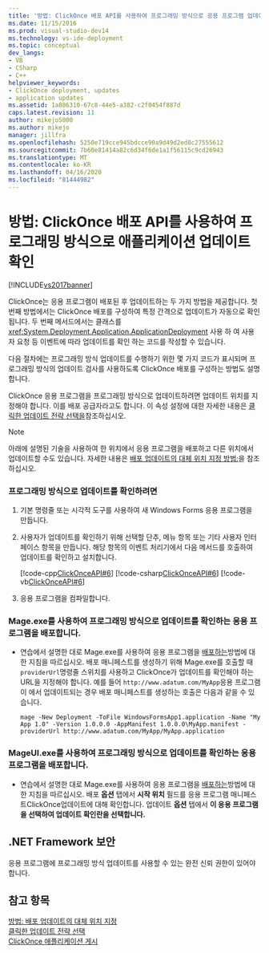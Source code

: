 ```yaml
---
title: '방법: ClickOnce 배포 API를 사용하여 프로그래밍 방식으로 응용 프로그램 업데이트 확인 | 마이크로 소프트 문서'
ms.date: 11/15/2016
ms.prod: visual-studio-dev14
ms.technology: vs-ide-deployment
ms.topic: conceptual
dev_langs:
- VB
- CSharp
- C++
helpviewer_keywords:
- ClickOnce deployment, updates
- application updates
ms.assetid: 1a886310-67c8-44e5-a382-c2f0454f887d
caps.latest.revision: 11
author: mikejo5000
ms.author: mikejo
manager: jillfra
ms.openlocfilehash: 5250e719cce945bdcce90a9d49d2ed8c27555612
ms.sourcegitcommit: 7b60e81414a82c6d34f6de1a1f56115c9cd26943
ms.translationtype: MT
ms.contentlocale: ko-KR
ms.lasthandoff: 04/16/2020
ms.locfileid: "81444982"
---
```

# <a name="how-to-check-for-application-updates-programmatically-using-the-clickonce-deployment-api"></a>방법: ClickOnce 배포 API를 사용하여 프로그래밍 방식으로 애플리케이션 업데이트 확인
[!INCLUDE[vs2017banner](../includes/vs2017banner.md)]

ClickOnce는 응용 프로그램이 배포된 후 업데이트하는 두 가지 방법을 제공합니다. 첫 번째 방법에서는 ClickOnce 배포를 구성하여 특정 간격으로 업데이트가 자동으로 확인됩니다. 두 번째 메서드에서는 클래스를 <xref:System.Deployment.Application.ApplicationDeployment> 사용 하 여 사용자 요청 등 이벤트에 따라 업데이트를 확인 하는 코드를 작성할 수 있습니다.  
  
 다음 절차에는 프로그래밍 방식 업데이트를 수행하기 위한 몇 가지 코드가 표시되며 프로그래밍 방식의 업데이트 검사를 사용하도록 ClickOnce 배포를 구성하는 방법도 설명합니다.  
  
 ClickOnce 응용 프로그램을 프로그래밍 방식으로 업데이트하려면 업데이트 위치를 지정해야 합니다. 이를 배포 공급자라고도 합니다. 이 속성 설정에 대한 자세한 내용은 [클릭한 업데이트 전략 선택을](../deployment/choosing-a-clickonce-update-strategy.md)참조하십시오.  
  
> [!NOTE]
> 아래에 설명된 기술을 사용하여 한 위치에서 응용 프로그램을 배포하고 다른 위치에서 업데이트할 수도 있습니다. 자세한 내용은 [배포 업데이트의 대체 위치 지정 방법:](../deployment/how-to-specify-an-alternate-location-for-deployment-updates.md)을 참조하십시오.  
  
### <a name="to-check-for-updates-programmatically"></a>프로그래밍 방식으로 업데이트를 확인하려면  
  
1. 기본 명령줄 또는 시각적 도구를 사용하여 새 Windows Forms 응용 프로그램을 만듭니다.  
  
2. 사용자가 업데이트를 확인하기 위해 선택할 단추, 메뉴 항목 또는 기타 사용자 인터페이스 항목을 만듭니다. 해당 항목의 이벤트 처리기에서 다음 메서드를 호출하여 업데이트를 확인하고 설치합니다.  
  
     [!code-cpp[ClickOnceAPI#6](../snippets/cpp/VS_Snippets_Winforms/ClickOnceAPI/cpp/form1.cpp#6)]
     [!code-csharp[ClickOnceAPI#6](../snippets/csharp/VS_Snippets_Winforms/ClickOnceAPI/CS/Form1.cs#6)]
     [!code-vb[ClickOnceAPI#6](../snippets/visualbasic/VS_Snippets_Winforms/ClickOnceAPI/VB/Form1.vb#6)]  
  
3. 응용 프로그램을 컴파일합니다.  
  
### <a name="using-mageexe-to-deploy-an-application-that-checks-for-updates-programmatically"></a>Mage.exe를 사용하여 프로그래밍 방식으로 업데이트를 확인하는 응용 프로그램을 배포합니다.  
  
- 연습에서 설명한 대로 Mage.exe를 사용하여 응용 프로그램을 [배포하는](../deployment/walkthrough-manually-deploying-a-clickonce-application.md)방법에 대한 지침을 따르십시오. 배포 매니페스트를 생성하기 위해 Mage.exe를 호출할 때 `providerUrl`명령줄 스위치를 사용하고 ClickOnce가 업데이트를 확인해야 하는 URL을 지정해야 합니다. 예를 들어 `http://www.adatum.com/MyApp`응용 프로그램이 에서 업데이트되는 경우 배포 매니페스트를 생성하는 호출은 다음과 같을 수 있습니다.  
  
    ```  
    mage -New Deployment -ToFile WindowsFormsApp1.application -Name "My App 1.0" -Version 1.0.0.0 -AppManifest 1.0.0.0\MyApp.manifest -providerUrl http://www.adatum.com/MyApp/MyApp.application  
    ```  
  
### <a name="using-mageuiexe-to-deploy-an-application-that-checks-for-updates-programmatically"></a>MageUI.exe를 사용하여 프로그래밍 방식으로 업데이트를 확인하는 응용 프로그램을 배포합니다.  
  
- 연습에서 설명한 대로 Mage.exe를 사용하여 응용 프로그램을 [배포하는](../deployment/walkthrough-manually-deploying-a-clickonce-application.md)방법에 대한 지침을 따르십시오. 배포 **옵션** 탭에서 **시작 위치** 필드를 응용 프로그램 매니페스트ClickOnce업데이트에 대해 확인합니다. 업데이트 **옵션** 탭에서 **이 응용 프로그램을 선택하여 업데이트 확인란을 선택합니다.**  
  
## <a name="net-framework-security"></a>.NET Framework 보안  
 응용 프로그램에 프로그래밍 방식 업데이트를 사용할 수 있는 완전 신뢰 권한이 있어야 합니다.  
  
## <a name="see-also"></a>참고 항목  
 [방법: 배포 업데이트의 대체 위치 지정](../deployment/how-to-specify-an-alternate-location-for-deployment-updates.md)   
 [클릭한 업데이트 전략 선택](../deployment/choosing-a-clickonce-update-strategy.md)   
 [ClickOnce 애플리케이션 게시](../deployment/publishing-clickonce-applications.md)
